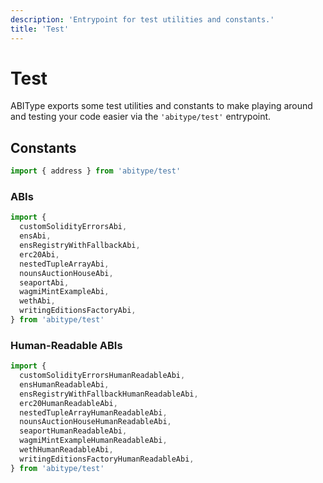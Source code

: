 ```yaml
---
description: 'Entrypoint for test utilities and constants.'
title: 'Test'
---
```


# Test

ABIType exports some test utilities and constants to make playing around and testing your code easier via the `'abitype/test'` entrypoint.

## Constants

```ts twoslash
import { address } from 'abitype/test'
```

### ABIs

```ts twoslash
import {
  customSolidityErrorsAbi,
  ensAbi,
  ensRegistryWithFallbackAbi,
  erc20Abi,
  nestedTupleArrayAbi,
  nounsAuctionHouseAbi,
  seaportAbi,
  wagmiMintExampleAbi,
  wethAbi,
  writingEditionsFactoryAbi,
} from 'abitype/test'
```

### Human-Readable ABIs

```ts twoslash
import {
  customSolidityErrorsHumanReadableAbi,
  ensHumanReadableAbi,
  ensRegistryWithFallbackHumanReadableAbi,
  erc20HumanReadableAbi,
  nestedTupleArrayHumanReadableAbi,
  nounsAuctionHouseHumanReadableAbi,
  seaportHumanReadableAbi,
  wagmiMintExampleHumanReadableAbi,
  wethHumanReadableAbi,
  writingEditionsFactoryHumanReadableAbi,
} from 'abitype/test'
```
